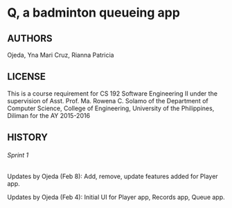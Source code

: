 # Q, a badminton queueing app

## AUTHORS
Ojeda, Yna Mari
Cruz, Rianna Patricia

## LICENSE
This is a course requirement for CS 192 Software Engineering II under the supervision of Asst. Prof. Ma. Rowena C. Solamo of the Department of Computer Science, College of Engineering, University of the Philippines, Diliman for the AY 2015-2016

## HISTORY
###### Sprint 1
Updates by Ojeda (Feb 8):
Add, remove, update features added for Player app.

Updates by Ojeda (Feb 4):
Initial UI for Player app, Records app, Queue app.